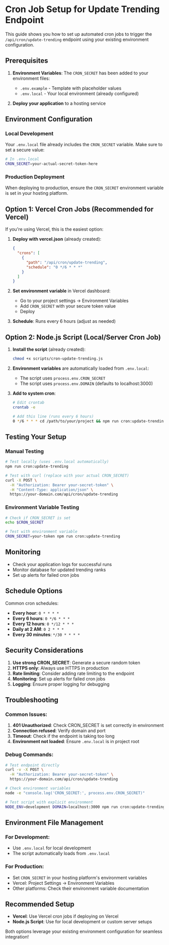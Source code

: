 # Cron Job Setup for Update Trending Endpoint

This guide shows you how to set up automated cron jobs to trigger the `/api/cron/update-trending` endpoint using your existing environment configuration.

## Prerequisites

1. **Environment Variables**: The `CRON_SECRET` has been added to your environment files:
   - `.env.example` - Template with placeholder values
   - `.env.local` - Your local environment (already configured)

2. **Deploy your application** to a hosting service

## Environment Configuration

### Local Development
Your `.env.local` file already includes the `CRON_SECRET` variable. Make sure to set a secure value:

```bash
# In .env.local
CRON_SECRET=your-actual-secret-token-here
```

### Production Deployment
When deploying to production, ensure the `CRON_SECRET` environment variable is set in your hosting platform.

## Option 1: Vercel Cron Jobs (Recommended for Vercel)

If you're using Vercel, this is the easiest option:

1. **Deploy with vercel.json** (already created):
   ```json
   {
     "crons": [
       {
         "path": "/api/cron/update-trending",
         "schedule": "0 */6 * * *"
       }
     ]
   }
   ```

2. **Set environment variable** in Vercel dashboard:
   - Go to your project settings → Environment Variables
   - Add `CRON_SECRET` with your secure token value
   - Deploy

3. **Schedule**: Runs every 6 hours (adjust as needed)

## Option 2: Node.js Script (Local/Server Cron Job)

1. **Install the script** (already created):
   ```bash
   chmod +x scripts/cron-update-trending.js
   ```

2. **Environment variables** are automatically loaded from `.env.local`:
   - The script uses `process.env.CRON_SECRET`
   - The script uses `process.env.DOMAIN` (defaults to localhost:3000)

3. **Add to system cron**:
   ```bash
   # Edit crontab
   crontab -e
   
   # Add this line (runs every 6 hours)
   0 */6 * * * cd /path/to/your/project && npm run cron:update-trending
   ```

## Testing Your Setup

### Manual Testing
```bash
# Test locally (uses .env.local automatically)
npm run cron:update-trending

# Test with curl (replace with your actual CRON_SECRET)
curl -X POST \
  -H "Authorization: Bearer your-secret-token" \
  -H "Content-Type: application/json" \
  https://your-domain.com/api/cron/update-trending
```

### Environment Variable Testing
```bash
# Check if CRON_SECRET is set
echo $CRON_SECRET

# Test with environment variable
CRON_SECRET=your-token npm run cron:update-trending
```

## Monitoring
- Check your application logs for successful runs
- Monitor database for updated trending ranks
- Set up alerts for failed cron jobs

## Schedule Options

Common cron schedules:
- **Every hour**: `0 * * * *`
- **Every 6 hours**: `0 */6 * * *`
- **Every 12 hours**: `0 */12 * * *`
- **Daily at 2 AM**: `0 2 * * *`
- **Every 30 minutes**: `*/30 * * * *`

## Security Considerations

1. **Use strong CRON_SECRET**: Generate a secure random token
2. **HTTPS only**: Always use HTTPS in production
3. **Rate limiting**: Consider adding rate limiting to the endpoint
4. **Monitoring**: Set up alerts for failed cron jobs
5. **Logging**: Ensure proper logging for debugging

## Troubleshooting

### Common Issues:
1. **401 Unauthorized**: Check CRON_SECRET is set correctly in environment
2. **Connection refused**: Verify domain and port
3. **Timeout**: Check if the endpoint is taking too long
4. **Environment not loaded**: Ensure `.env.local` is in project root

### Debug Commands:
```bash
# Test endpoint directly
curl -v -X POST \
  -H "Authorization: Bearer your-secret-token" \
  https://your-domain.com/api/cron/update-trending

# Check environment variables
node -e "console.log('CRON_SECRET:', process.env.CRON_SECRET)"

# Test script with explicit environment
NODE_ENV=development DOMAIN=localhost:3000 npm run cron:update-trending
```

## Environment File Management

### For Development:
- Use `.env.local` for local development
- The script automatically loads from `.env.local`

### For Production:
- Set `CRON_SECRET` in your hosting platform's environment variables
- Vercel: Project Settings → Environment Variables
- Other platforms: Check their environment variable documentation

## Recommended Setup

- **Vercel**: Use Vercel cron jobs if deploying on Vercel
- **Node.js Script**: Use for local development or custom server setups

Both options leverage your existing environment configuration for seamless integration! 